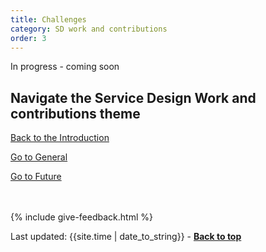 ```yaml
---
title: Challenges
category: SD work and contributions
order: 3
---
```


<p><span class="tag-alt">In progress - coming soon</span></p>


<div class="item-nav">
<h2>Navigate the Service Design Work and contributions theme</h2>
   <p><span><a href="/practitioner-stories/SD-work-contributions/intro">Back to the Introduction</a></span></p>
   <p><span><a href="/practitioner-stories/SD-work-contributions/general">Go to General</a></span></p>
   <p><span><a href="/practitioner-stories/SD-work-contributions/future">Go to Future</a></span></p>
</div>

<!--
<hr class="big">


## title of high level group


![screenshot of the part of the big Miro board showing the post it for this theme of the research](/practitioner-stories/images/SDwork/)
<p><a href="" target="_blank">Access the part of the Miro Board represented in the image</a></p>

### List of clusters of insights

> Select one of the clusters of insights to see the quotes supporting it. Select it again to hide the quotes.

 <details>
 <summary></summary>
 <ul>
    <li></li>
 </ul>
 </details>
<br>

**Other:**

#### something

<hr class="big">

## other big group

![screenshot of the part of the big Miro board showing the post it for this theme of the research](/practitioner-stories/images/SDwork/)
<p><a href="" target="_blank">Access the part of the Miro Board represented in the image</a></p>


### List of clusters of insights

> Select one of the clusters of insights to see the quotes supporting it. Select it again to hide the quotes.
 <details>
 <summary></summary>
 <ul>
    <li></li>
 </ul>
 </details>
<br>
-->
<br><br>
{% include give-feedback.html %}

<div>Last updated: {{site.time | date_to_string}} - <a href="#"><strong>Back to top</strong></a></div>

<!--

<a href="" target="_blank"></a>

-->